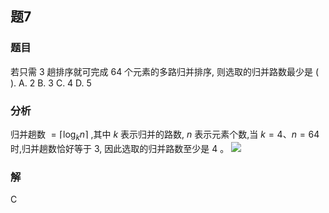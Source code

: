 ## 题7
### 题目
若只需 3 趟排序就可完成 64 个元素的多路归并排序, 则选取的归并路数最少是  ( ).
A. 2 B. 3 C. 4 D. 5
### 分析
归并趟数 $= \lceil {\log }_{k}n\rceil$ ,其中 $k$ 表示归并的路数, $n$ 表示元素个数,当 $k = 4\text{、}n = {64}$ 时,归并趟数恰好等于 3, 因此选取的归并路数至少是 4 。
![](https://img.hwenyi.live/202410021142109.webp)
### 解
C